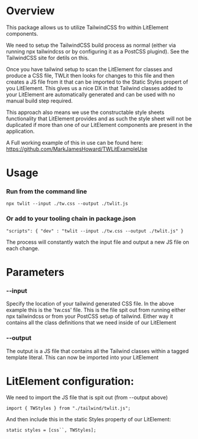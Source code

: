 # Overview

This package allows us to utilize TailwindCSS fro within LitElement components.

We need to setup the TailwindCSS build process as normal (either via running npx tailwindcss or by configuring it as a PostCSS plugind). See the TailwindCSS site for detils on this.

Once you have tailwind setup to scan the LitElement for classes and produce a CSS file, TWLit then looks for changes to this file and then creates a JS file from it that can be imported to the Static Styles propert of you LitElement. This gives us a nice DX in that Tailwind classes added to your LitElement are automatically generated and can be used with no manual build step required.

This approach also means we use the constructable style sheets functionality that LitElement provides and as such the style sheet will not be duplicated if more than one of our LitElement components are present in the application.

A Full working example of this in use can be found here:
https://github.com/MarkJamesHoward/TWLitExampleUse

# Usage

### Run from the command line

`npx twlit --input ./tw.css --output ./twlit.js`

### Or add to your tooling chain in package.json

`"scripts": {
"dev" : "twlit --input ./tw.css --output ./twlit.js"
}`

The process will constantly watch the input file and output a new JS file on each change.

# Parameters

### --input

Specify the location of your tailwind generated CSS file. In the above example this is the 'tw.css' file. This is the file spit out from running either npx tailwindcss or from your PostCSS setup of tailwind. Either way it contains all the class definitions that we need inside of our LitElement

### --output

The output is a JS file that contains all the Tailwind classes within a tagged template literal. This can now be imported into your LitElement

# LitElement configuration:

We need to import the JS file that is spit out (from --output above)

`import { TWStyles } from "./tailwind/twlit.js";`

And then include this in the static Styles property of our LitElement:

` static styles = [css``, TWStyles];  `
